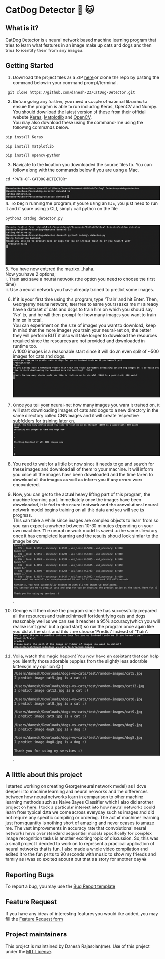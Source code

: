# CatDog Detector :dog: :cat:

## What is it?
CatDog Detector is a neural network based machine learning program that tries to learn what features in an image make up cats and dogs and then tries to identify them from any images.

## Getting Started
1. Download the project files as a ZIP [here](https://github.com/danesh-23/CatDog-Detector/archive/master.zip) or clone the repo by pasting the command below in your command prompt/terminal.
```
 git clone https://github.com/danesh-23/CatDog-Detector.git
```
2. Before going any further, you need a couple of external libraries to ensure the program is able to run including Keras, OpenCV and Numpy. You should download the latest version of these from their official website [Keras](https://pypi.org/project/Keras/#files), [Matplotlib](https://pypi.org/project/matplotlib/#files) and [OpenCV](https://pypi.org/project/opencv-python/).  
You may also download these using the command-line using the following commands below.  
```
pip install Keras
```
```
pip install matplotlib
```
```
pip install opencv-python
```
3. Navigate to the location you downloaded the source files to. You can follow along with the commands below if you are using a Mac.  
```
cd *PATH-OF-CATDOG-DETECTOR*
```
![](/images/instructions1.png)
4. To begin running the program, if youre using an IDE, you just need to run it and if youre using a CLI, simply call python on the file.
```
python3 catdog detector.py
```
![](/images/instructions2.png)
5. You have now entered the matrixx...haha.  
Now you have 2 options;  
i. Train and save a neural network (the option you need to choose the first time)   
ii. Use a neural network you have already trained to predict some images.  

6. If it is your first time using this program, type 'Train' and hit Enter. Then, George(my neural network, feel free to name yours) asks me if I already have a dataset of cats and dogs to train him on which you should say 'No' to, and he will then prompt for how many images you want to train him on in total.  
You can experiment on the size of images you want to download, keep in mind that the more images you train your neural-net on, the better they will perform BUT it also will take longer to download the resources required since the resources are not provided and downloaded in runtime too.  
A 1000 images is a reasonable start since it will do an even split of ~500 images for cats and dogs. 
![](/images/instructions3.png)  

7. Once you tell your neural-net how many images you want it trained on, it will start downloading images of cats and dogs to a new directory in the same directory called CNNImages and it will create respective subfolders for training later on.
![](/images/instructions4.png)

8. You need to wait for a little bit now since it needs to go and search for these images and download all of them to your machine. It will inform you once all the images have been downloaded and the time taken to download all the images as well as inform you if any errors were encountered.

9. Now, you can get to the actual heavy lifting part of this program, the machine learning part. Immediately once the images have been downloaded, it is fed to the neural network and the convolutional neural network model begins training on all this data and you will see its progress.  
This can take a while since images are complex objects to learn from so you can expect anywhere between 10-30 minutes depending on your own machine. The neural network model is saved to the same directory once it has completed learning and the results should look similar to the image below.  
![](/images/instructions5.png).  

10. George will then close the program since he has successfully prepared all the resources and trained himself for identifying cats and dogs reasonably well as we can see it reaches a 95% accuracy(which you will realise isn't great but a good start) so run the program once again like you did at the start and this time choose 'Predict' instead of 'Train'.  
![](/images/instructions6.png)

11. Voila, watch the magic happen! You now have an assistant that can help you identify those adorable puppies from the slightly less adorable kittens(in my opinion :yum: )
![](/images/instructions7.png).  

## A little about this project
I started working on creating George(neural network model) as I dove deeper into machine learning and neural networks and the differences between how neural networks learn in comparison to other machine learning methods such as Naive Bayes Classifier which I also did another project on [here](https://github.com/danesh-23/movie-recommender). I took a particular interest into how neural networks could learn from typical data we come across everyday such as images and did not require any specific compiling or ordering. The act of machines learning just from quantity is nothing short of amazing and never ceases to amaze me. The vast improvements in accuracy rate that convolutional neural networks have over standard sequential models specifically for complex image recognition tasks is another exciting topic of discussion. So, this was a small project I decided to work on to represent a practical application of neural networks that is fun. I also made a whole video compilation and edited it to the fun parts to 90 seconds with music to show my friends and family as i was so excited about it but that's a story for another day :grin:

## Reporting Bugs

To report a bug, you may use the [Bug Report template](.github/ISSUE_TEMPLATE/bug_report.md)

## Feature Request

If you have any ideas of interesting features you would like added, you may fill the [Feature Request form](.github/ISSUE_TEMPLATE/feature_request.md)

## Project maintainers

This project is maintained by Danesh Rajasolan(me). Use of this project under the [MIT License](LICENSE.md).
